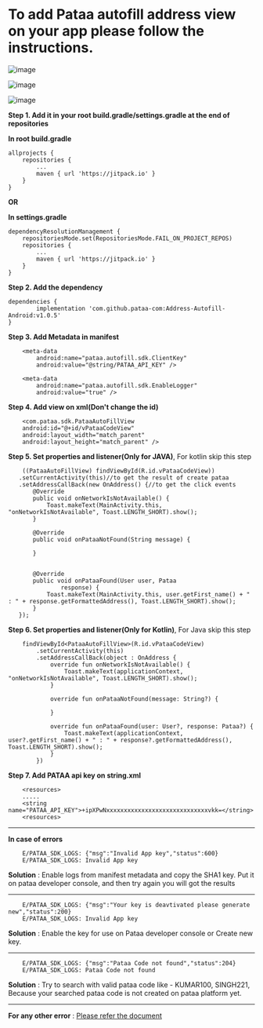 # To add Pataa autofill address view on your app please follow the instructions.

![image](https://user-images.githubusercontent.com/103625941/163770534-6cec5e08-00c1-48f5-9ab8-4db4027aa820.png)

![image](https://user-images.githubusercontent.com/103625941/164167880-9334e305-62e1-47b1-86c2-1e336a40e481.png)

![image](https://user-images.githubusercontent.com/103625941/164168176-cdf9148e-98e3-4dd4-8bb7-e19b1400ef8e.png)


**Step 1. Add it in your root build.gradle/settings.gradle at the end of repositories**

**In root build.gradle**


	allprojects {
		repositories {
			...
			maven { url 'https://jitpack.io' }
		}
	}
	

**OR**
	
**In settings.gradle**


	dependencyResolutionManagement {
        repositoriesMode.set(RepositoriesMode.FAIL_ON_PROJECT_REPOS)
        repositories {
            ...
            maven { url 'https://jitpack.io' }
        }
    }

**Step 2. Add the dependency**

	dependencies {
	        implementation 'com.github.pataa-com:Address-Autofill-Android:v1.0.5'
	}


**Step 3. Add Metadata in manifest**


        <meta-data
            android:name="pataa.autofill.sdk.ClientKey"
            android:value="@string/PATAA_API_KEY" />

        <meta-data
            android:name="pataa.autofill.sdk.EnableLogger"
            android:value="true" />



**Step 4. Add view on xml(Don't change the id)**


        <com.pataa.sdk.PataaAutoFillView
        android:id="@+id/vPataaCodeView"
        android:layout_width="match_parent"
        android:layout_height="match_parent" />



**Step 5. Set properties and listener(Only for JAVA)**, For kotlin skip this step


        ((PataaAutoFillView) findViewById(R.id.vPataaCodeView))
       .setCurrentActivity(this)//to get the result of create pataa
       .setAddressCallBack(new OnAddress() {//to get the click events
           @Override
           public void onNetworkIsNotAvailable() {
               Toast.makeText(MainActivity.this, "onNetworkIsNotAvailable", Toast.LENGTH_SHORT).show();
           }

           @Override
           public void onPataaNotFound(String message) {

           }


           @Override
           public void onPataaFound(User user, Pataa
                   response) {
               Toast.makeText(MainActivity.this, user.getFirst_name() + " : " + response.getFormattedAddress(), Toast.LENGTH_SHORT).show();
           }
       });


**Step 6. Set properties and listener(Only for Kotlin)**, For Java skip this step


        findViewById<PataaAutoFillView>(R.id.vPataaCodeView)
            .setCurrentActivity(this)
            .setAddressCallBack(object : OnAddress {
                override fun onNetworkIsNotAvailable() {
                    Toast.makeText(applicationContext, "onNetworkIsNotAvailable", Toast.LENGTH_SHORT).show();
                }

                override fun onPataaNotFound(message: String?) {

                }

                override fun onPataaFound(user: User?, response: Pataa?) {
                    Toast.makeText(applicationContext, user?.getFirst_name() + " : " + response?.getFormattedAddress(), Toast.LENGTH_SHORT).show();
                }
            })



**Step 7. Add PATAA api key on string.xml**


        <resources>
    	.....
		<string name="PATAA_API_KEY">+ipXPwNxxxxxxxxxxxxxxxxxxxxxxxxxxxxxvkk=</string>
        <resources>

***
**In case of errors**

        E/PATAA_SDK_LOGS: {"msg":"Invalid App key","status":600}
        E/PATAA_SDK_LOGS: Invalid App key
        
**Solution** : Enable logs from manifest metadata and copy the SHA1 key. Put it on pataa developer console, and then try again you will got the results

***
        E/PATAA_SDK_LOGS: {"msg":"Your key is deavtivated please generate new","status":200}
        E/PATAA_SDK_LOGS: Invalid App key
        
**Solution** : Enable the key for use on Pataa developer console or Create new key.

***
        E/PATAA_SDK_LOGS: {"msg":"Pataa Code not found","status":204}
        E/PATAA_SDK_LOGS: Pataa Code not found
        
**Solution** : Try to search with valid pataa code like - KUMAR100, SINGH221, Because your searched pataa code is not created on pataa platform yet.

***        
**For any other error** : [Please refer the document](https://docs.pataa.com/refrence/#error-handling) 










